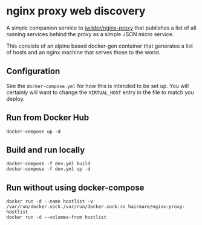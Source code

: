 # nginx proxy web discovery

A simple companion service to [jwilder/nginx-proxy](https://github.com/jwilder/nginx-proxy) that publishes a list of all running services behind the proxy as a simple JSON micro service.

This consists of an alpine based docker-gen container that generates a list of hosts and an nginx machine that serves those to the world.

## Configuration

See the `docker-compose.yml` for how this is intended to be set up. You will certainly will want to change the `VIRTUAL_HOST` entry in the file to match you deploy.

## Run from Docker Hub

```
docker-compose up -d
```

## Build and run locally

```
docker-compose -f dev.yml build
docker-compose -f dev.yml up -d
```

## Run without using docker-compose

```
docker run -d --name hostlist -v /var/run/docker.sock:/var/run/docker.sock:ro hairmare/nginx-proxy-hostlist
docker run -d --volumes-from hostlist
```
